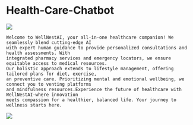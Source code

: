 # Health-Care-Chatbot

<img src="https://www.scnsoft.com/blog-pictures/healthcare/how-chatbots-and-ai-are-changing-the-healthcare-industry_1.png">

    Welcome to WellNestAI, your all-in-one healthcare companion! We seamlessly blend cutting-edge AI 
    with expert human guidance to provide personalized consultations and health assessments. With 
    integrated pharmacy services and emergency locators, we ensure equitable access to medical resources.
    Our holistic approach extends to lifestyle management, offering tailored plans for diet, exercise,
    an preventive care. Prioritizing mental and emotional wellbeing, we connect you to venting platforms 
    and mindfulness resources.Experience the future of healthcare with WellNestAI—where innovation
    meets compassion for a healthier, balanced life. Your journey to wellness starts here.


<img src="https://miro.medium.com/max/875/1*69vLXZCjrJwdXytj0CTSiQ.jpeg">

